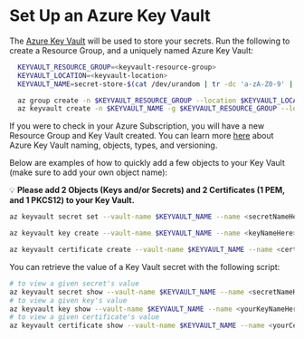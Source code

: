 # Set Up an Azure Key Vault

The [Azure Key Vault](https://docs.microsoft.com/azure/key-vault/) will be used to store your secrets. Run the following to create a Resource Group, and a uniquely named Azure Key Vault:

```bash
  KEYVAULT_RESOURCE_GROUP=<keyvault-resource-group>
  KEYVAULT_LOCATION=<keyvault-location>
  KEYVAULT_NAME=secret-store-$(cat /dev/urandom | tr -dc 'a-zA-Z0-9' | fold -w 10 | head -n 1)

  az group create -n $KEYVAULT_RESOURCE_GROUP --location $KEYVAULT_LOCATION
  az keyvault create -n $KEYVAULT_NAME -g $KEYVAULT_RESOURCE_GROUP --location $KEYVAULT_LOCATION
```
 If you were to check in your Azure Subscription, you will have a new Resource Group and Key Vault created. You can learn more [here](https://docs.microsoft.com/azure/key-vault/about-keys-secrets-and-certificates#objects-identifiers-and-versioning) about Azure Key Vault naming, objects, types, and versioning.

Below are examples of how to quickly add a few objects to your Key Vault (make sure to add your own object name):

💡 **Please add 2 Objects (Keys and/or Secrets) and 2 Certificates (1 PEM, and 1 PKCS12) to your Key Vault.**

```bash
az keyvault secret set --vault-name $KEYVAULT_NAME --name <secretNameHere> --value $(cat /dev/urandom | tr -dc 'a-zA-Z0-9' | fold -w 40 | head -n 1)

az keyvault key create --vault-name $KEYVAULT_NAME --name <keyNameHere>

az keyvault certificate create --vault-name $KEYVAULT_NAME --name <certNameHere> -p "$(az keyvault certificate get-default-policy)"
```

You can retrieve the value of a Key Vault secret with the following script:

```bash
# to view a given secret's value
az keyvault secret show --vault-name $KEYVAULT_NAME --name <secretNameHere> --query value -o tsv
# to view a given key's value
az keyvault key show --vault-name $KEYVAULT_NAME --name <yourKeyNameHere> --query "key.n" -o tsv
# to view a given certificate's value
az keyvault certificate show --vault-name $KEYVAULT_NAME --name <yourCertificateNameHere> --query cer -o tsv
```
